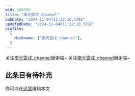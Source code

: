 ```yaml
---
mid: 169305
title: "南光雲戌_channel"
pubDate: "2024-11-04T11:22:10.378Z"
updatedDate: "2024-11-04T11:22:10.378Z"
profile:
  {
    Nickname: ["南光雲戌_channel"],
  }
---
```


关注[南光雲戌_channel](https://space.bilibili.com/169305)谢谢喵~ 关注[南光雲戌_channel](https://space.bilibili.com/169305)谢谢喵~

## 此条目有待补充
你可以在[这里](https://github.com/Yuhanawa/VTuber.ICU-Content/edit/master/v/南光雲戌_channel/index.md)编辑本文
